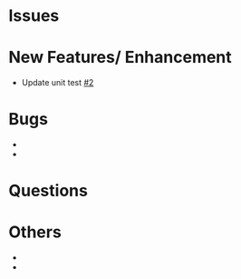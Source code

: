 # **Issues**

# New Features/ Enhancement
- Update unit test [#2](https://github.com/tranlyvu/recommender/issues/2)

# Bugs
-
-

# Questions


# Others
-
-